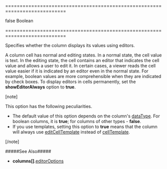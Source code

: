 ===========================================================================
<!--default-->false<!--/default-->
<!--type-->Boolean<!--/type-->
===========================================================================

<!--shortDescription-->
Specifies whether the column displays its values using editors.
<!--/shortDescription-->

<!--fullDescription-->
A column cell has normal and editing states. In a normal state, the cell value is text. In the editing state, the cell contains an editor that indicates the cell value and allows a user to edit it. In certain cases, a viewer reads the cell value easier if it is indicated by an editor even in the normal state. For example, boolean values are more comprehensible when they are indicated by check boxes. To display editors in cells permanently, set the **showEditorAlways** option to **true**.

[note]

This option has the following peculiarities.

- The default value of this option depends on the column's [dataType]({basewidgetpath}/Configuration/columns/#dataType). For boolean columns, it is **true**; for columns of other types - **false**.
- If you use templates, setting this option to **true** means that the column will always use [editCellTemplate]({basewidgetpath}/Configuration/columns/#editCellTemplate) instead of [cellTemplate]({basewidgetpath}/Configuration/columns/#cellTemplate).

[/note]

#####See Also#####
- **columns[]**.[editorOptions]({basewidgetpath}/Configuration/columns/#editorOptions)
<!--/fullDescription-->